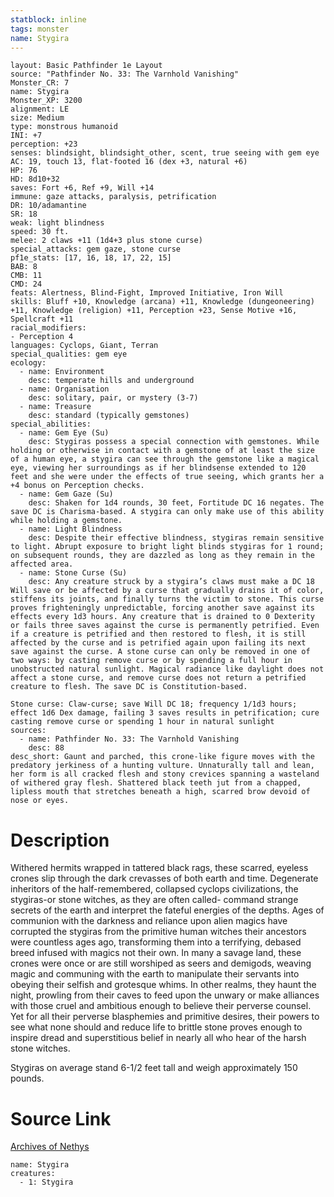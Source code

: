 ```yaml
---
statblock: inline
tags: monster
name: Stygira
---
```

```statblock
layout: Basic Pathfinder 1e Layout
source: "Pathfinder No. 33: The Varnhold Vanishing"
Monster_CR: 7
name: Stygira
Monster_XP: 3200
alignment: LE
size: Medium
type: monstrous humanoid
INI: +7
perception: +23
senses: blindsight, blindsight_other, scent, true seeing with gem eye
AC: 19, touch 13, flat-footed 16 (dex +3, natural +6)
HP: 76
HD: 8d10+32
saves: Fort +6, Ref +9, Will +14
immune: gaze attacks, paralysis, petrification
DR: 10/adamantine
SR: 18
weak: light blindness
speed: 30 ft.
melee: 2 claws +11 (1d4+3 plus stone curse)
special_attacks: gem gaze, stone curse
pf1e_stats: [17, 16, 18, 17, 22, 15]
BAB: 8
CMB: 11
CMD: 24
feats: Alertness, Blind-Fight, Improved Initiative, Iron Will
skills: Bluff +10, Knowledge (arcana) +11, Knowledge (dungeoneering) +11, Knowledge (religion) +11, Perception +23, Sense Motive +16, Spellcraft +11
racial_modifiers:
- Perception 4
languages: Cyclops, Giant, Terran
special_qualities: gem eye
ecology:
  - name: Environment
    desc: temperate hills and underground
  - name: Organisation
    desc: solitary, pair, or mystery (3-7)
  - name: Treasure
    desc: standard (typically gemstones)
special_abilities:
  - name: Gem Eye (Su)
    desc: Stygiras possess a special connection with gemstones. While holding or otherwise in contact with a gemstone of at least the size of a human eye, a stygira can see through the gemstone like a magical eye, viewing her surroundings as if her blindsense extended to 120 feet and she were under the effects of true seeing, which grants her a +4 bonus on Perception checks.
  - name: Gem Gaze (Su)
    desc: Shaken for 1d4 rounds, 30 feet, Fortitude DC 16 negates. The save DC is Charisma-based. A stygira can only make use of this ability while holding a gemstone.
  - name: Light Blindness
    desc: Despite their effective blindness, stygiras remain sensitive to light. Abrupt exposure to bright light blinds stygiras for 1 round; on subsequent rounds, they are dazzled as long as they remain in the affected area.
  - name: Stone Curse (Su)
    desc: Any creature struck by a stygira’s claws must make a DC 18 Will save or be affected by a curse that gradually drains it of color, stiffens its joints, and finally turns the victim to stone. This curse proves frighteningly unpredictable, forcing another save against its effects every 1d3 hours. Any creature that is drained to 0 Dexterity or fails three saves against the curse is permanently petrified. Even if a creature is petrified and then restored to flesh, it is still affected by the curse and is petrified again upon failing its next save against the curse. A stone curse can only be removed in one of two ways: by casting remove curse or by spending a full hour in unobstructed natural sunlight. Magical radiance like daylight does not affect a stone curse, and remove curse does not return a petrified creature to flesh. The save DC is Constitution-based.

Stone curse: Claw-curse; save Will DC 18; frequency 1/1d3 hours; effect 1d6 Dex damage, failing 3 saves results in petrification; cure casting remove curse or spending 1 hour in natural sunlight
sources:
  - name: Pathfinder No. 33: The Varnhold Vanishing
    desc: 88
desc_short: Gaunt and parched, this crone-like figure moves with the predatory jerkiness of a hunting vulture. Unnaturally tall and lean, her form is all cracked flesh and stony crevices spanning a wasteland of withered gray flesh. Shattered black teeth jut from a chapped, lipless mouth that stretches beneath a high, scarred brow devoid of nose or eyes.
```
# Description
Withered hermits wrapped in tattered black rags, these scarred, eyeless crones slip through the dark crevasses of both earth and time. Degenerate inheritors of the half-remembered, collapsed cyclops civilizations, the stygiras-or stone witches, as they are often called- command strange secrets of the earth and interpret the fateful energies of the depths. Ages of communion with the darkness and reliance upon alien magics have corrupted the stygiras from the primitive human witches their ancestors were countless ages ago, transforming them into a terrifying, debased breed infused with magics not their own. In many a savage land, these crones were once or are still worshiped as seers and demigods, weaving magic and communing with the earth to manipulate their servants into obeying their selfish and grotesque whims. In other realms, they haunt the night, prowling from their caves to feed upon the unwary or make alliances with those cruel and ambitious enough to believe their perverse counsel. Yet for all their perverse blasphemies and primitive desires, their powers to see what none should and reduce life to brittle stone proves enough to inspire dread and superstitious belief in nearly all who hear of the harsh stone witches.

Stygiras on average stand 6-1/2 feet tall and weigh approximately 150 pounds.
# Source Link
[Archives of Nethys](https://aonprd.com/MonsterDisplay.aspx?ItemName=Stygira)
```encounter-table
name: Stygira
creatures:
  - 1: Stygira
```
